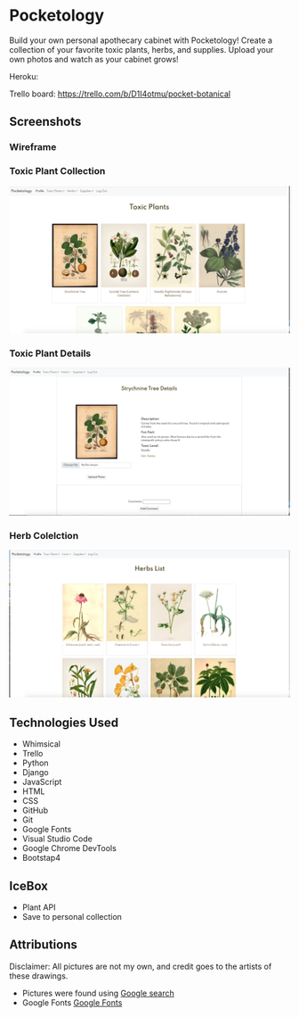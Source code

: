 # Pocketology

Build your own personal apothecary cabinet with Pocketology! Create a collection of your favorite toxic plants, herbs, and supplies. Upload your own photos and watch as your cabinet grows! 

Heroku: 

Trello board: https://trello.com/b/D1I4otmu/pocket-botanical

## Screenshots

### Wireframe

### Toxic Plant Collection

![toxic](static/../main_app/static/images/toxic.png)

### Toxic Plant Details

![roxicdets](static/../main_app/static/images/toxicdets.png)

### Herb Colelction

![herbs](static/../main_app/static/images/herbs.png)


## Technologies Used

- Whimsical
- Trello
- Python
- Django
- JavaScript
- HTML
- CSS
- GitHub
- Git
- Google Fonts
- Visual Studio Code
- Google Chrome DevTools 
- Bootstap4


## IceBox

- Plant API
- Save to personal collection


## Attributions


Disclaimer: All pictures are not my own, and credit goes to the artists of these drawings. 
- Pictures were found using [Google search](https://images.google.com/imghp?hl=en&gl=ar&gws_rd=ssl)
- Google Fonts [Google Fonts](https://fonts.google.com/specimen/Spartan?preview.text=Toxic%20plants&preview.text_type=custom&sidebar.open=true&selection.family=Eagle+Lake|Spartan:wght@200;300;400;500;600;700;800;900)
